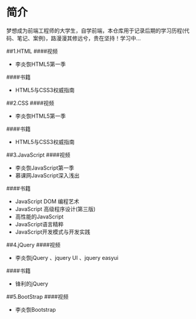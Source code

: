 # 简介
梦想成为前端工程师的大学生，自学前端，本仓库用于记录后期的学习历程(代码、笔记、案例)，路漫漫其修远兮，贵在坚持！学习中...

##1.HTML
####视频

* 李炎恢HTML5第一季

####书籍
* HTML5与CSS3权威指南


##2.CSS
####视频
* 李炎恢HTML5第一季

####书籍
* HTML5与CSS3权威指南

##3.JavaScript
####视频
* 李炎恢JavaScript第一季
* 慕课网JavaScript深入浅出

####书籍
* JavaScript DOM 编程艺术
* JavaScript 高级程序设计(第三版)
* 高性能的JavaScript
* JavaScript语言精粹
* JavaScript开发模式与开发实践

##4.jQuery
####视频
* 李炎恢jQuery 、jquery UI 、jquery easyui

####书籍
* 锋利的jQuery

##5.BootStrap
####视频
* 李炎恢Bootstrap



